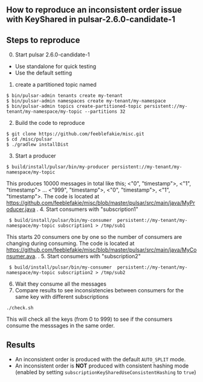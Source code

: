 ## How to reproduce an inconsistent order issue with KeyShared in pulsar-2.6.0-candidate-1

## Steps to reproduce

0. Start pulsar 2.6.0-candidate-1
  - Use standalone for quick testing
  - Use the default setting
1. create a partitioned topic named
```
$ bin/pulsar-admin tenants create my-tenant
$ bin/pulsar-admin namespaces create my-tenant/my-namespace
$ bin/pulsar-admin topics create-partitioned-topic persistent://my-tenant/my-namespace/my-topic --partitions 32
```
2. Build the code to reproduce
```
$ git clone https://github.com/feeblefakie/misc.git
$ cd /misc/pulsar
$ ./gradlew installDist
```
3. Start a producer
```
$ build/install/pulsar/bin/my-producer persistent://my-tenant/my-namespace/my-topic
```
This produces 10000 messages in total like this; <"0", "timestamp">, <"1", "timestamp"> ... <"999", "timestamp">, <"0", "timestamp">, <"1", "timestamp">.
The code is located at https://github.com/feeblefakie/misc/blob/master/pulsar/src/main/java/MyProducer.java
.
4. Start consumers with "subscription1"
```
 $ build/install/pulsar/bin/my-consumer  persistent://my-tenant/my-namespace/my-topic subscription1 > /tmp/sub1
 ```
This starts 20 consumers one by one so the number of consumers are changing during consuming.
The code is located at https://github.com/feeblefakie/misc/blob/master/pulsar/src/main/java/MyConsumer.ava.
.
5. Start consumers with "subscription2"
```
 $ build/install/pulsar/bin/my-consumer  persistent://my-tenant/my-namespace/my-topic subscription2 > /tmp/sub2
```
6. Wait they consume all the messages
7. Compare results to see inconsistencies between consumers for the same key with different subscriptions
```
./check.sh
```
This will check all the keys (from 0 to 999) to see if the consumers consume the messsages in the same order.

## Results

- An inconsistent order is produced with the default `AUTO_SPLIT` mode.
- An inconsistent order is **NOT** produced with consistent hashing mode (enabled by setting `subscriptionKeySharedUseConsistentHashing` to `true`)
